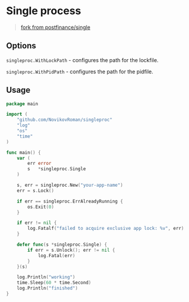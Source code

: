 # Single process

> [fork from postfinance/single](https://github.com/postfinance/single)

## Options

`singleproc.WithLockPath` - configures the path for the lockfile.

`singleproc.WithPidPath` - configures the path for the pidfile.

## Usage

```go
package main

import (
	"github.com/NovikovRoman/singleproc"
	"log"
	"os"
	"time"
)

func main() {
	var (
		err error
		s   *singleproc.Single
	)

	s, err = singleproc.New("your-app-name")
	err = s.Lock()

	if err == singleproc.ErrAlreadyRunning {
		os.Exit(0)
	}

	if err != nil {
		log.Fatalf("failed to acquire exclusive app lock: %v", err)
	}

	defer func(s *singleproc.Single) {
		if err = s.Unlock(); err != nil {
			log.Fatal(err)
		}
	}(s)

	log.Println("working")
	time.Sleep(60 * time.Second)
	log.Println("finished")
}
```